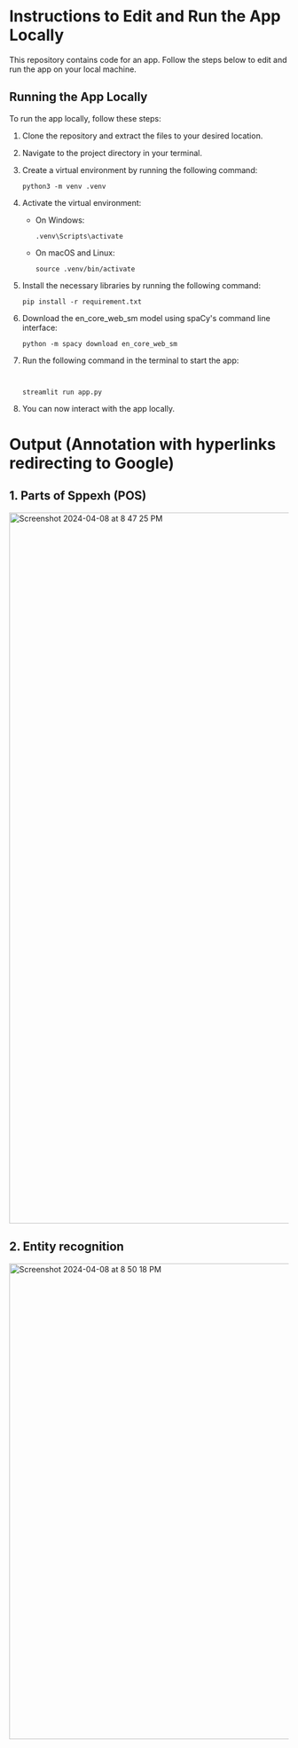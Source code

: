 
# Instructions to Edit and Run the App Locally

This repository contains code for an app. Follow the steps below to edit and run the app on your local machine.

## Running the App Locally

To run the app locally, follow these steps:

1. Clone the repository and extract the files to your desired location.

2. Navigate to the project directory in your terminal.

3. Create a virtual environment by running the following command:

    ```
    python3 -m venv .venv
    ```

4. Activate the virtual environment:

    - On Windows:
    
        ```
        .venv\Scripts\activate
        ```

    - On macOS and Linux:
    
        ```
        source .venv/bin/activate
        ```

5. Install the necessary libraries by running the following command:

    ```
    pip install -r requirement.txt
    ```

6. Download the en_core_web_sm model using spaCy's command line interface:

    ```
    python -m spacy download en_core_web_sm
    ```

7. Run the following command in the terminal to start the app:

    ```

    
    streamlit run app.py
    ```


8. You can now interact with the app locally.


# Output (Annotation with hyperlinks redirecting to Google)

## 1. Parts of Sppexh (POS)
<img width="1282" alt="Screenshot 2024-04-08 at 8 47 25 PM" src="https://github.com/meetarthi/NER_project/assets/112666126/fb1fd2e5-8483-4b1e-be1d-d1a3d5a68097">

## 2. Entity recognition
   <img width="858" alt="Screenshot 2024-04-08 at 8 50 18 PM" src="https://github.com/meetarthi/NER_project/assets/112666126/e8bf3eb0-318e-43e4-86b9-38edf04261b5">

   


   
